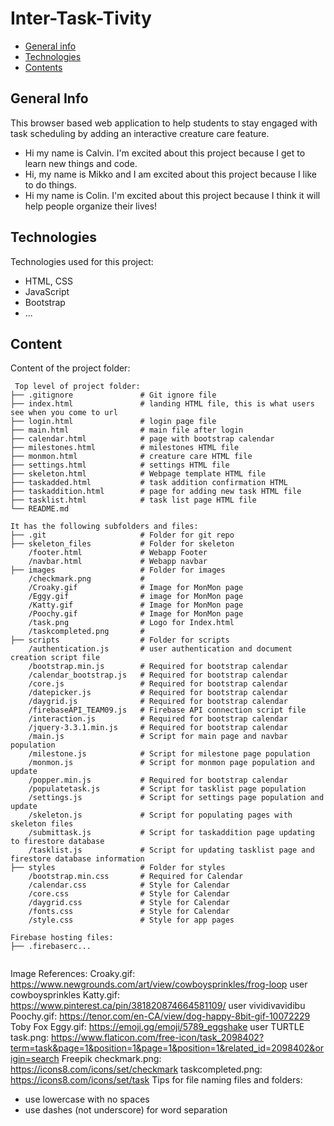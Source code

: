 # Inter-Task-Tivity

* [General info](#general-info)
* [Technologies](#technologies)
* [Contents](#content)

## General Info

This browser based web application to help students to stay engaged with task scheduling by adding an interactive creature care feature.

* Hi my name is Calvin. I'm excited about this project because I get to learn new things and code.
* Hi, my name is Mikko and I am excited about this project because I like to do things.
* Hi my name is Colin. I'm excited about this project because I think it will help people organize their lives!

## Technologies

Technologies used for this project:

* HTML, CSS
* JavaScript
* Bootstrap
* ...

## Content

Content of the project folder:

```MD040
 Top level of project folder: 
├── .gitignore               # Git ignore file
├── index.html               # landing HTML file, this is what users see when you come to url
├── login.html               # login page file
├── main.html                # main file after login
├── calendar.html            # page with bootstrap calendar
├── milestones.html          # milestones HTML file
├── monmon.html              # creature care HTML file
├── settings.html            # settings HTML file
├── skeleton.html            # Webpage template HTML file
├── taskadded.html           # task addition confirmation HTML
├── taskaddition.html        # page for adding new task HTML file
├── tasklist.html            # task list page HTML file
└── README.md

It has the following subfolders and files:
├── .git                     # Folder for git repo
├── skeleton_files           # Folder for skeleton
    /footer.html             # Webapp Footer
    /navbar.html             # Webapp navbar
├── images                   # Folder for images
    /checkmark.png           #
    /Croaky.gif              # Image for MonMon page
    /Eggy.gif                # image for MonMon page 
    /Katty.gif               # Image for MonMon page
    /Poochy.gif              # Image for MonMon page
    /task.png                # Logo for Index.html
    /taskcompleted.png       #
├── scripts                  # Folder for scripts
    /authentication.js       # user authentication and document creation script file
    /bootstrap.min.js        # Required for bootstrap calendar
    /calendar_bootstrap.js   # Required for bootstrap calendar
    /core.js                 # Required for bootstrap calendar
    /datepicker.js           # Required for bootstrap calendar
    /daygrid.js              # Required for bootstrap calendar
    /firebaseAPI_TEAM09.js   # Firebase API connection script file
    /interaction.js          # Required for bootstrap calendar
    /jquery-3.3.1.min.js     # Required for bootstrap calendar
    /main.js                 # Script for main page and navbar population
    /milestone.js            # Script for milestone page population
    /monmon.js               # Script for monmon page population and update
    /popper.min.js           # Required for bootstrap calendar
    /populatetask.js         # Script for tasklist page population
    /settings.js             # Script for settings page population and update
    /skeleton.js             # Script for populating pages with skeleton files
    /submittask.js           # Script for taskaddition page updating to firestore database
    /tasklist.js             # Script for updating tasklist page and firestore database information
├── styles                   # Folder for styles
    /bootstrap.min.css       # Required for Calendar
    /calendar.css            # Style for Calendar
    /core.css                # Style for Calendar
    /daygrid.css             # Style for Calendar
    /fonts.css               # Style for Calendar
    /style.css               # Style for app pages

Firebase hosting files: 
├── .firebaserc...


```

Image References:
Croaky.gif: <https://www.newgrounds.com/art/view/cowboysprinkles/frog-loop> user cowboysprinkles
Katty.gif: <https://www.pinterest.ca/pin/381820874664581109/> user vividivavidibu
Poochy.gif: <https://tenor.com/en-CA/view/dog-happy-8bit-gif-10072229> Toby Fox
Eggy.gif: <https://emoji.gg/emoji/5789_eggshake> user TURTLE
task.png: <https://www.flaticon.com/free-icon/task_2098402?term=task&page=1&position=1&page=1&position=1&related_id=2098402&origin=search> Freepik
checkmark.png: <https://icons8.com/icons/set/checkmark>
taskcompleted.png: <https://icons8.com/icons/set/task>
Tips for file naming files and folders:

* use lowercase with no spaces
* use dashes (not underscore) for word separation
